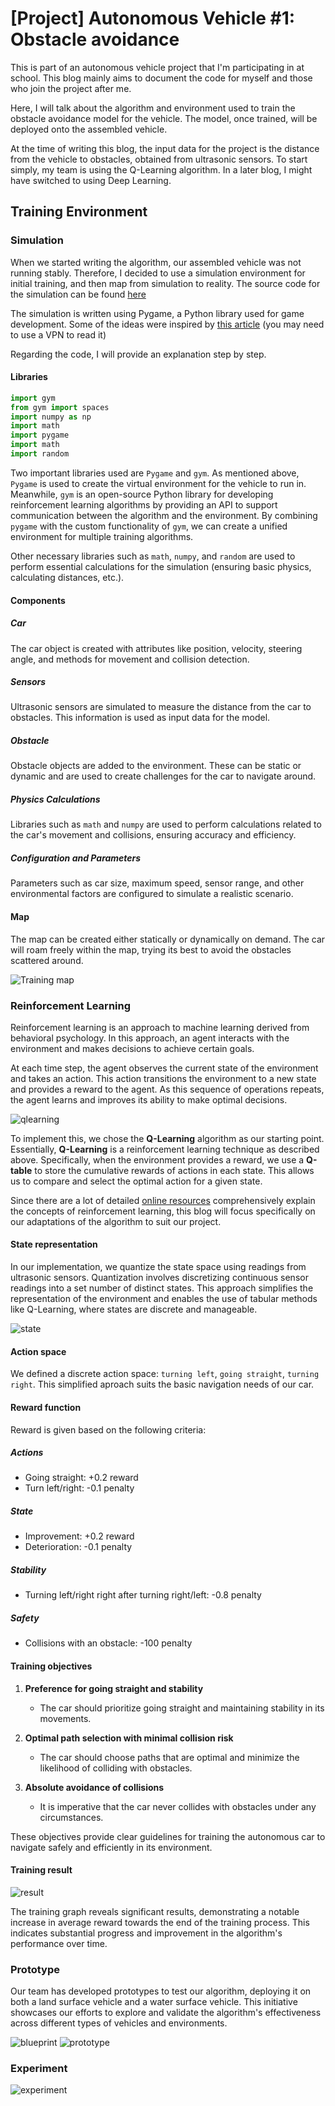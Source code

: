 # [Project] Autonomous Vehicle #1: Obstacle avoidance

This is part of an autonomous vehicle project that I'm participating in at school. This blog mainly aims to document the code for myself and those who join the project after me.

Here, I will talk about the algorithm and environment used to train the obstacle avoidance model for the vehicle. The model, once trained, will be deployed onto the assembled vehicle.

At the time of writing this blog, the input data for the project is the distance from the vehicle to obstacles, obtained from ultrasonic sensors. To start simply, my team is using the Q-Learning algorithm. In a later blog, I might have switched to using Deep Learning.

## Training Environment

### Simulation

When we started writing the algorithm, our assembled vehicle was not running stably. Therefore, I decided to use a simulation environment for initial training, and then map from simulation to reality. The source code for the simulation can be found [here](https://github.com/minhquang053/autonomous_car/blob/main/QLearning/rl_car_env.py)

The simulation is written using Pygame, a Python library used for game development. Some of the ideas were inspired by [this article](https://medium.com/@sdeleers/autonomous-car-with-reinforcement-learning-part-1-obstacle-avoidance-7c73a2567b7b) (you may need to use a VPN to read it)

Regarding the code, I will provide an explanation step by step.

#### Libraries

```Python
import gym
from gym import spaces
import numpy as np
import math
import pygame
import math
import random
```

Two important libraries used are ```Pygame``` and ```gym```. As mentioned above, ```Pygame``` is used to create the virtual environment for the vehicle to run in. Meanwhile, ```gym``` is an open-source Python library for developing reinforcement learning algorithms by providing an API to support communication between the algorithm and the environment. By combining ```pygame``` with the custom functionality of ```gym```, we can create a unified environment for multiple training algorithms.

Other necessary libraries such as ```math```, ```numpy```, and ```random``` are used to perform essential calculations for the simulation (ensuring basic physics, calculating distances, etc.).

#### Components

##### **Car**

The car object is created with attributes like position, velocity, steering angle, and methods for movement and collision detection.

##### **Sensors**

Ultrasonic sensors are simulated to measure the distance from the car to obstacles. This information is used as input data for the model.

##### **Obstacle**

Obstacle objects are added to the environment. These can be static or dynamic and are used to create challenges for the car to navigate around.

##### **Physics Calculations**

Libraries such as ```math``` and ```numpy``` are used to perform calculations related to the car's movement and collisions, ensuring accuracy and efficiency.

##### **Configuration and Parameters**

Parameters such as car size, maximum speed, sensor range, and other environmental factors are configured to simulate a realistic scenario.

#### Map

The map can be created either statically or dynamically on demand. The car will roam freely within the map, trying its best to avoid the obstacles scattered around.

![Training map](/images/2024-01-26-autocar_1/fullmap.png)

### Reinforcement Learning

Reinforcement learning is an approach to machine learning derived from behavioral psychology. In this approach, an agent interacts with the environment and makes decisions to achieve certain goals.

At each time step, the agent observes the current state of the environment and takes an action. This action transitions the environment to a new state and provides a reward to the agent. As this sequence of operations repeats, the agent learns and improves its ability to make optimal decisions.

![qlearning](/images/2024-01-26-autocar_1/qlearning.png)

To implement this, we chose the **Q-Learning** algorithm as our starting point. Essentially, **Q-Learning** is a reinforcement learning technique as described above. Specifically, when the environment provides a reward, we use a **Q-table** to store the cumulative rewards of actions in each state. This allows us to compare and select the optimal action for a given state.

Since there are a lot of detailed [online resources](https://www.datacamp.com/tutorial/introduction-q-learning-beginner-tutorial') comprehensively explain the concepts of reinforcement learning, this blog will focus specifically on our adaptations of the algorithm to suit our project.

#### State representation

In our implementation, we quantize the state space using readings from ultrasonic sensors. Quantization involves discretizing continuous sensor readings into a set number of distinct states. This approach simplifies the representation of the environment and enables the use of tabular methods like Q-Learning, where states are discrete and manageable.

![state](/images/2024-01-26-autocar_1/statespace.png)

#### Action space

We defined a discrete action space: ```turning left```, ```going straight```, ```turning right```. This simplified aproach suits the basic navigation needs of our car.

#### Reward function

Reward is given based on the following criteria:

##### **Actions**

- Going straight: +0.2 reward
- Turn left/right: -0.1 penalty

##### **State**

- Improvement: +0.2 reward
- Deterioration: -0.1 penalty
  
##### **Stability**

- Turning left/right right after turning right/left: -0.8 penalty

##### **Safety**

- Collisions with an obstacle: -100 penalty

#### **Training objectives**

1. **Preference for going straight and stability**
   - The car should prioritize going straight and maintaining stability in its movements.

2. **Optimal path selection with minimal collision risk**
   - The car should choose paths that are optimal and minimize the likelihood of colliding with obstacles.

3. **Absolute avoidance of collisions**
   - It is imperative that the car never collides with obstacles under any circumstances.

These objectives provide clear guidelines for training the autonomous car to navigate safely and efficiently in its environment.

#### Training result

![result](/images/2024-01-26-autocar_1/evaluate.png)

The training graph reveals significant results, demonstrating a notable increase in average reward towards the end of the training process. This indicates substantial progress and improvement in the algorithm's performance over time.

### Prototype

Our team has developed prototypes to test our algorithm, deploying it on both a land surface vehicle and a water surface vehicle. This initiative showcases our efforts to explore and validate the algorithm's effectiveness across different types of vehicles and environments.

![blueprint](/images/2024-01-26-autocar_1/blueprint.png)
![prototype](/images/2024-01-26-autocar_1/prototype.jpg)

### Experiment

![experiment](https://github.com/minhquang053/minhquang053.github.io/assets/100106895/34a65fae-2b39-4aac-8e2f-07e936a1abd9)


